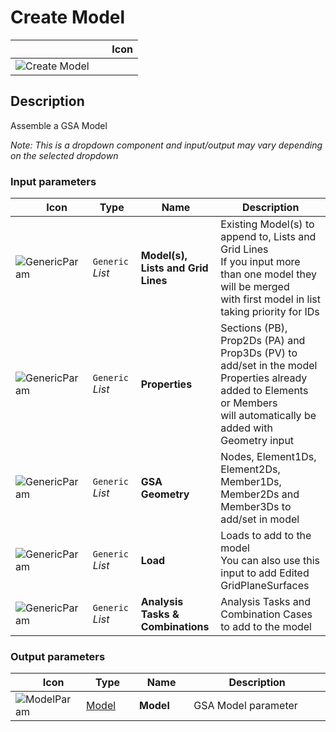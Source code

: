 # Create Model
<!--- This file has been auto-generated, do not change it manually! Edit the generator here: https://github.com/arup-group/GSA-Grasshopper/tree/main/DocsGeneration --->

|<img width="150"/> Icon |
| ----------- |
|![Create Model](./images/CreateModel.png) |

## Description

Assemble a GSA Model

_Note: This is a dropdown component and input/output may vary depending on the selected dropdown_

### Input parameters

|<img width="20"/> Icon |<img width="200"/> Type |<img width="200"/> Name |<img width="1000"/> Description |
| ----------- | ----------- | ----------- | ----------- |
|![GenericParam](./images/GenericParam.png) |`Generic` _List_ |**Model(s), Lists and Grid Lines** |Existing Model(s) to append to, Lists and Grid Lines<br />If you input more than one model they will be merged<br />with first model in list taking priority for IDs |
|![GenericParam](./images/GenericParam.png) |`Generic` _List_ |**Properties** |Sections (PB), Prop2Ds (PA) and Prop3Ds (PV) to add/set in the model<br />Properties already added to Elements or Members<br />will automatically be added with Geometry input |
|![GenericParam](./images/GenericParam.png) |`Generic` _List_ |**GSA Geometry** |Nodes, Element1Ds, Element2Ds, Member1Ds, Member2Ds and Member3Ds to add/set in model |
|![GenericParam](./images/GenericParam.png) |`Generic` _List_ |**Load** |Loads to add to the model<br />You can also use this input to add Edited GridPlaneSurfaces |
|![GenericParam](./images/GenericParam.png) |`Generic` _List_ |**Analysis Tasks & Combinations** |Analysis Tasks and Combination Cases to add to the model |

### Output parameters

|<img width="20"/> Icon |<img width="200"/> Type |<img width="200"/> Name |<img width="1000"/> Description |
| ----------- | ----------- | ----------- | ----------- |
|![ModelParam](./images/ModelParam.png) |[Model](gsagh-model-parameter.md) |**Model** |GSA Model parameter |
